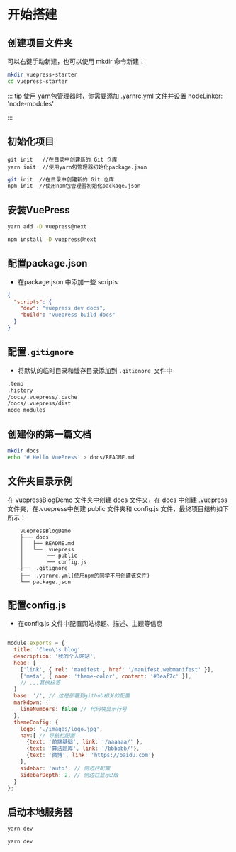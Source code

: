 # 开始搭建

## 创建项目文件夹
可以右键手动新建，也可以使用 mkdir 命令新建：
```bash
mkdir vuepress-starter
cd vuepress-starter
```
::: tip
使用  [yarn包管理器](https://yarnpkg.com/getting-started/usage)时，你需要添加 .yarnrc.yml 文件并设置 nodeLinker: 'node-modules'

:::


## 初始化项目
<CodeGroup>
  <CodeGroupItem title="yarn" active>

```bash:no-line-numbers
git init   //在目录中创建新的 Git 仓库
yarn init  //使用yarn包管理器初始化package.json
```
  </CodeGroupItem>

  <CodeGroupItem title="npm">

```bash
git init  //在目录中创建新的 Git 仓库
npm init  //使用npm包管理器初始化package.json
```
  </CodeGroupItem>
</CodeGroup>

## 安装VuePress

<CodeGroup>
  <CodeGroupItem title="yarn" active>

```bash
yarn add -D vuepress@next
```
  </CodeGroupItem>
  
  <CodeGroupItem title="npm" >

```bash
npm install -D vuepress@next
```
  </CodeGroupItem>
</CodeGroup>

## 配置package.json

- 在package.json 中添加一些 scripts
```json
{
  "scripts": {
    "dev": "vuepress dev docs",
    "build": "vuepress build docs"
  }
}
```

## 配置`.gitignore `

- 将默认的临时目录和缓存目录添加到 `.gitignore `文件中

```bash
.temp
.history
/docs/.vuepress/.cache
/docs/.vuepress/dist
node_modules
```

## 创建你的第一篇文档
```bash
mkdir docs
echo '# Hello VuePress' > docs/README.md
```


## 文件夹目录示例
在 vuepressBlogDemo 文件夹中创建 docs 文件夹，在 docs 中创建 .vuepress 文件夹，在.vuepress中创建 public 文件夹和 config.js 文件，最终项目结构如下所示：
```
    vuepressBlogDemo
    ├─── docs
    │   ├── README.md
    │   └── .vuepress
    │       ├── public
    │       └── config.js
    ├──  .gitignore
    ├──  .yarnrc.yml(使用npm的同学不用创建该文件)
    └── package.json
```
## 配置config.js 

- 在config.js 文件中配置网站标题、描述、主题等信息

```js

module.exports = {
  title: 'Chen\'s blog',
  description: '我的个人网站',
  head: [
    ['link', { rel: 'manifest', href: '/manifest.webmanifest' }],
    ['meta', { name: 'theme-color', content: '#3eaf7c' }],
    // ...其他标签
  ]
  base: '/', // 这是部署到github相关的配置
  markdown: {
    lineNumbers: false // 代码块显示行号
  },
  themeConfig: {
    logo: './images/logo.jpg',
    nav:[ // 导航栏配置
      {text: '前端基础', link: '/aaaaaa/' },
      {text: '算法题库', link: '/bbbbbb/'},
      {text: '微博', link: 'https://baidu.com'}      
    ],
    sidebar: 'auto', // 侧边栏配置
    sidebarDepth: 2, // 侧边栏显示2级
  }
};

```
## 启动本地服务器
<CodeGroup>
  <CodeGroupItem title="yarn" active>

```bash
yarn dev
```
  </CodeGroupItem>
  
  <CodeGroupItem title="npm">

```bash
yarn dev
```
  </CodeGroupItem>
</CodeGroup>